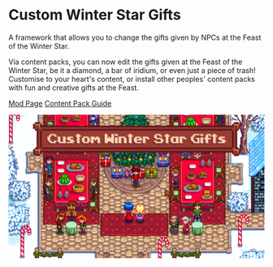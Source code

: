 # Custom Winter Star Gifts
A framework that allows you to change the gifts given by NPCs at the Feast of the Winter Star.

Via content packs, you can now edit the gifts given at the Feast of the Winter Star, be it a diamond, a bar of iridium, or even just a piece of trash! Customise to your heart's content, or install other peoples' content packs with fun and creative gifts at the Feast.

[Mod Page](https://www.nexusmods.com/stardewvalley/mods/10024)
[Content Pack Guide](Content-Pack-Guide.md)

![Banner](https://github.com/XxHarvzBackxX/Custom-Winter-Star-Gifts/blob/main/misc/Banner.png?raw=true)
